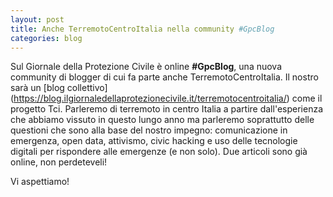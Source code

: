 ```yaml
---
layout: post
title: Anche TerremotoCentroItalia nella community #GpcBlog
categories: blog
---
```


Sul Giornale della Protezione Civile è online **#GpcBlog**, una nuova community di blogger di cui fa parte anche TerremotoCentroItalia. 
Il nostro sarà un [blog collettivo] (https://blog.ilgiornaledellaprotezionecivile.it/terremotocentroitalia/) come il progetto Tci. Parleremo di terremoto in centro Italia a partire dall'esperienza che abbiamo vissuto in questo lungo anno ma parleremo soprattutto delle questioni che sono alla base del nostro impegno: comunicazione in emergenza, open data, attivismo, civic hacking e uso delle tecnologie digitali per rispondere alle emergenze (e non solo).
Due articoli sono già online, non perdeteveli!

Vi aspettiamo!
